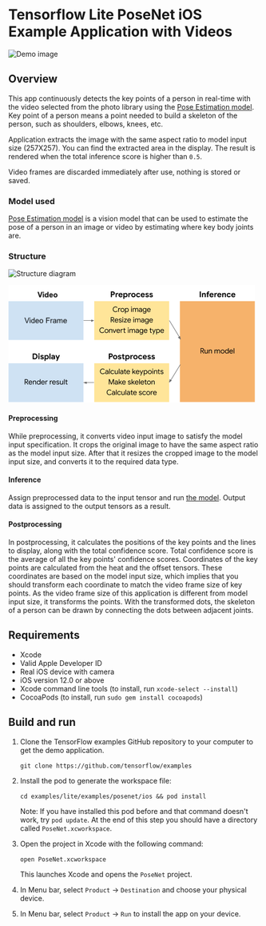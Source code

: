 # Tensorflow Lite PoseNet iOS Example Application with Videos

![Demo image](https://storage.googleapis.com/download.tensorflow.org/models/tflite/screenshots/posenet_ios_demo.gif)

## Overview
This app continuously detects the key points of a
person in real-time with the video selected from the photo library using the
[Pose Estimation model][posenet-model]. Key point of a person means a point
needed to build a skeleton of the person, such as shoulders, elbows, knees, etc.

Application extracts the image with the same aspect ratio to model input
size (257X257). You can find the extracted area in the display. The result is rendered when the total inference score is higher than
`0.5`.

Video frames are discarded immediately after use, nothing is stored or saved.

### Model used
[Pose Estimation model][posenet-model] is a vision model that can be used to
estimate the pose of a person in an image or video by estimating where key body
joints are.

### Structure

![Structure diagram](https://storage.googleapis.com/download.tensorflow.org/models/tflite/screenshots/posenet_ios_diagram.png)

![Structure diagram](structure.png)


#### Preprocessing
While preprocessing, it converts video input image to satisfy the model input
specification. It crops the original image to have the same aspect ratio as the
model input size. After that it resizes the cropped image to the model input
size, and converts it to the required data type.

#### Inference
Assign preprocessed data to the input tensor and run [the model][posenet-model].
Output data is assigned to the output tensors as a result.

#### Postprocessing
In postprocessing, it calculates the positions of the key points and the lines
to display, along with the total confidence score. Total confidence score is the
average of all the key points' confidence scores. Coordinates of the key points
are calculated from the heat and the offset tensors. These coordinates are based
on the model input size, which implies that you should transform each coordinate
to match the video frame size of key points. As the video frame size of this
application is different from model input size, it transforms the points. With
the transformed dots, the skeleton of a person can be drawn by connecting the
dots between adjacent joints.


## Requirements

* Xcode
* Valid Apple Developer ID
* Real iOS device with camera
* iOS version 12.0 or above
* Xcode command line tools (to install, run `xcode-select --install`)
* CocoaPods (to install, run `sudo gem install cocoapods`)

## Build and run
1. Clone the TensorFlow examples GitHub repository to your computer to get the
demo application.

    ```
    git clone https://github.com/tensorflow/examples
    ```

1. Install the pod to generate the workspace file:

    ```
    cd examples/lite/examples/posenet/ios && pod install
    ```
    Note: If you have installed this pod before and that command doesn't work,
    try `pod update`.
    At the end of this step you should have a directory called
    `PoseNet.xcworkspace`.

1. Open the project in Xcode with the following command:

    ```
    open PoseNet.xcworkspace
    ```
    This launches Xcode and opens the `PoseNet` project.

1. In Menu bar, select `Product` &rarr; `Destination` and choose your physical
device.
1. In Menu bar, select `Product` &rarr; `Run` to install the app on your device.

[posenet-model]: https://www.tensorflow.org/lite/models/pose_estimation/overview
